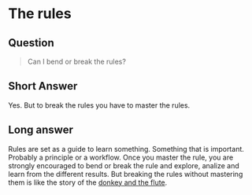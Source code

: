 # The rules

## Question
> Can I bend or break the rules?

## Short Answer
Yes. But to break the rules you have to master the rules.

## Long answer
Rules are set as a guide to learn something. Something that is important. Probably a principle or a workflow. Once you master the rule, you are strongly encouraged to bend or break the rule and explore, analize and learn from the different results. But breaking the rules without mastering them is like the story of the [donkey and the flute](donkeyandflute.md). 
